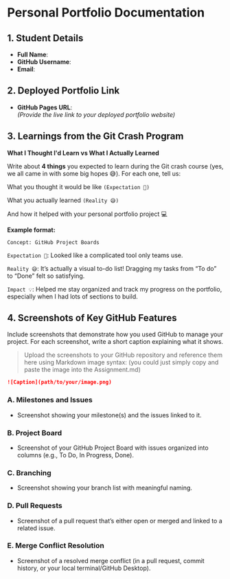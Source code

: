 # Personal Portfolio Documentation

## 1. Student Details

- **Full Name**:
- **GitHub Username**:
- **Email**:

## 2. Deployed Portfolio Link

- **GitHub Pages URL**:  
  _(Provide the live link to your deployed portfolio website)_

## 3. Learnings from the Git Crash Program

**What I Thought I'd Learn vs What I Actually Learned**

Write about **4 things** you expected to learn during the Git crash course (yes, we all came in with some big hopes 😅).
For each one, tell us:

What you thought it would be like `(Expectation 👀)`

What you actually learned `(Reality 😅)`

And how it helped with your personal portfolio project 💻

**Example format:**

`Concept: GitHub Project Boards`

`Expectation 👀`: Looked like a complicated tool only teams use.

`Reality 😅`: It’s actually a visual to-do list! Dragging my tasks from “To do” to “Done” felt so satisfying.

`Impact 💡`: Helped me stay organized and track my progress on the portfolio, especially when I had lots of sections to build.


## 4. Screenshots of Key GitHub Features

Include screenshots that demonstrate how you used GitHub to manage your project. For each screenshot, write a short caption explaining what it shows.

> Upload the screenshots to your GitHub repository and reference them here using Markdown image syntax:
> (you could just simply copy and paste the image into the Assignment.md)

```markdown
![Caption](path/to/your/image.png)
```

### A. Milestones and Issues

- Screenshot showing your milestone(s) and the issues linked to it.

### B. Project Board

- Screenshot of your GitHub Project Board with issues organized into columns (e.g., To Do, In Progress, Done).

### C. Branching

- Screenshot showing your branch list with meaningful naming.

### D. Pull Requests

- Screenshot of a pull request that’s either open or merged and linked to a related issue.

### E. Merge Conflict Resolution

- Screenshot of a resolved merge conflict (in a pull request, commit history, or your local terminal/GitHub Desktop).
